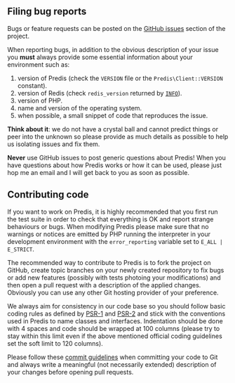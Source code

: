 ## Filing bug reports ##

Bugs or feature requests can be posted on the [GitHub issues](http://github.com/nrk/predis/issues)
section of the project.

When reporting bugs, in addition to the obvious description of your issue you __must__ always provide
some essential information about your environment such as:

  1. version of Predis (check the `VERSION` file or the `Predis\Client::VERSION` constant).
  2. version of Redis (check `redis_version` returned by [`INFO`](http://redis.io/commands/info)).
  3. version of PHP.
  4. name and version of the operating system.
  5. when possible, a small snippet of code that reproduces the issue.

__Think about it__: we do not have a crystal ball and cannot predict things or peer into the unknown
so please provide as much details as possible to help us isolating issues and fix them.

__Never__ use GitHub issues to post generic questions about Predis! When you have questions about
how Predis works or how it can be used, please just hop me an email and I will get back to you as
soon as possible.


## Contributing code ##

If you want to work on Predis, it is highly recommended that you first run the test suite in order
to check that everything is OK and report strange behaviours or bugs. When modifying Predis please
make sure that no warnings or notices are emitted by PHP running the interpreter in your development
environment with the `error_reporting` variable set to `E_ALL | E_STRICT`.

The recommended way to contribute to Predis is to fork the project on GitHub, create topic branches
on your newly created repository to fix bugs or add new features (possibly with tests photoing your
modifications) and then open a pull request with a description of the applied changes. Obviously you
can use any other Git hosting provider of your preference.

We always aim for consistency in our code base so you should follow basic coding rules as defined by
[PSR-1](https://github.com/php-fig/fig-standards/blob/master/accepted/PSR-1-basic-coding-standard.md)
and [PSR-2](https://github.com/php-fig/fig-standards/blob/master/accepted/PSR-2-coding-style-guide.md)
and stick with the conventions used in Predis to name classes and interfaces. Indentation should be
done with 4 spaces and code should be wrapped at 100 columns (please try to stay within this limit
even if the above mentioned official coding guidelines set the soft limit to 120 columns).

Please follow these [commit guidelines](http://git-scm.com/image/ch5-2.html#Commit-Guidelines) when
committing your code to Git and always write a meaningful (not necessarily extended) description of
your changes before opening pull requests.
